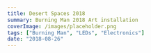 ```yaml
---
title: Desert Spaces 2018
summary: Burning Man 2018 Art installation
coverImage: /images/placeholder.png
tags: ["Burning Man", "LEDs", "Electronics"]
date: "2018-08-26"
---
```

